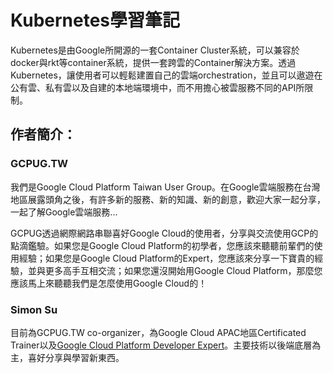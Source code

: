# Kubernetes學習筆記

Kubernetes是由Google所開源的一套Container Cluster系統，可以兼容於docker與rkt等container系統，提供一套跨雲的Container解決方案。透過Kubernetes，讓使用者可以輕鬆建置自己的雲端orchestration，並且可以遨遊在公有雲、私有雲以及自建的本地端環境中，而不用擔心被雲服務不同的API所限制。

## 作者簡介：

### GCPUG.TW

我們是Google Cloud Platform Taiwan User Group。在Google雲端服務在台灣地區展露頭角之後，有許多新的服務、新的知識、新的創意，歡迎大家一起分享，一起了解Google雲端服務...

GCPUG透過網際網路串聯喜好Google Cloud的使用者，分享與交流使用GCP的點滴鑑驗。如果您是Google Cloud Platform的初學者，您應該來聽聽前輩們的使用經驗；如果您是Google Cloud Platform的Expert，您應該來分享一下寶貴的經驗，並與更多高手互相交流；如果您還沒開始用Google Cloud Platform，那麼您應該馬上來聽聽我們是怎麼使用Google Cloud的！

### Simon Su

目前為GCPUG.TW co-organizer，為Google Cloud APAC地區Certificated Trainer以及[Google Cloud Platform Developer Expert](https://developers.google.com/experts/people/peihsin-su)。主要技術以後端底層為主，喜好分享與學習新東西。

